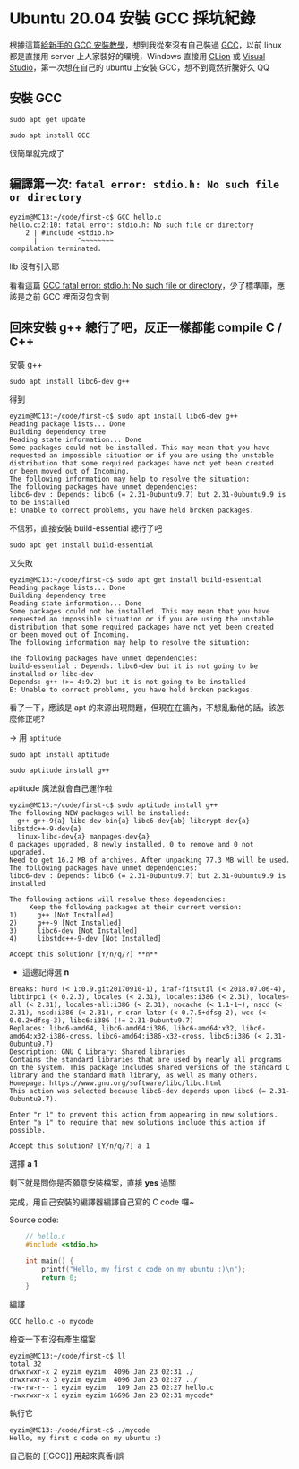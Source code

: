 # Ubuntu 20.04 安裝 GCC 採坑紀錄


根據這篇[給新手的 GCC 安裝教學](https://blog.gtwang.org/programming/GCC-comipler-basic-tutorial-examples/)，想到我從來沒有自己裝過 [GCC](https://gcc.gnu.org/)，以前 linux 都是直接用 server 上人家裝好的環境，Windows 直接用 [CLion](https://www.jetbrains.com/clion/download/#section=windows) 或 [Visual Studio](https://visualstudio.microsoft.com/zh-hant/downloads/)，第一次想在自己的 ubuntu 上安裝 GCC，想不到竟然折騰好久 QQ

## 安裝 GCC

```shell
sudo apt get update
```

```shell
sudo apt install GCC
```

很簡單就完成了

## 編譯第一次: `fatal error: stdio.h: No such file or directory`

```
eyzim@MC13:~/code/first-c$ GCC hello.c
hello.c:2:10: fatal error: stdio.h: No such file or directory
    2 | #include <stdio.h>
      |          ^~~~~~~~~
compilation terminated.
```

lib 沒有引入耶

看看這篇 [GCC fatal error: stdio.h: No such file or directory](https://stackoverflow.com/questions/19580758/GCC-fatal-error-stdio-h-no-such-file-or-directory/29284967#29284967)，少了標準庫，應該是之前 GCC 裡面沒包含到

## 回來安裝 g++ 總行了吧，反正一樣都能 compile C / C++

安裝 g++

```shell
sudo apt install libc6-dev g++
```

得到

```
eyzim@MC13:~/code/first-c$ sudo apt install libc6-dev g++
Reading package lists... Done
Building dependency tree
Reading state information... Done
Some packages could not be installed. This may mean that you have
requested an impossible situation or if you are using the unstable
distribution that some required packages have not yet been created
or been moved out of Incoming.
The following information may help to resolve the situation:
The following packages have unmet dependencies:
libc6-dev : Depends: libc6 (= 2.31-0ubuntu9.7) but 2.31-0ubuntu9.9 is to be installed
E: Unable to correct problems, you have held broken packages.
```

不信邪，直接安裝 build-essential 總行了吧

```shell
sudo apt get install build-essential
```

又失敗

```
eyzim@MC13:~/code/first-c$ sudo apt get install build-essential
Reading package lists... Done
Building dependency tree
Reading state information... Done
Some packages could not be installed. This may mean that you have
requested an impossible situation or if you are using the unstable
distribution that some required packages have not yet been created
or been moved out of Incoming.
The following information may help to resolve the situation:

The following packages have unmet dependencies:
build-essential : Depends: libc6-dev but it is not going to be installed or libc-dev
Depends: g++ (>= 4:9.2) but it is not going to be installed
E: Unable to correct problems, you have held broken packages.
```

看了一下，應該是 apt 的來源出現問題，但現在在牆內，不想亂動他的話，該怎麼修正呢?

→ 用 `aptitude`

```shell
sudo apt install aptitude
```

```shell
sudo aptitude install g++
```

aptitude 魔法就會自己運作啦

```
eyzim@MC13:~/code/first-c$ sudo aptitude install g++
The following NEW packages will be installed:
  g++ g++-9{a} libc-dev-bin{a} libc6-dev{ab} libcrypt-dev{a} libstdc++-9-dev{a}
  linux-libc-dev{a} manpages-dev{a}
0 packages upgraded, 8 newly installed, 0 to remove and 0 not upgraded.
Need to get 16.2 MB of archives. After unpacking 77.3 MB will be used.
The following packages have unmet dependencies:
libc6-dev : Depends: libc6 (= 2.31-0ubuntu9.7) but 2.31-0ubuntu9.9 is installed

The following actions will resolve these dependencies:
     Keep the following packages at their current version:
1)     g++ [Not Installed]
2)     g++-9 [Not Installed]
3)     libc6-dev [Not Installed]
4)     libstdc++-9-dev [Not Installed]

Accept this solution? [Y/n/q/?] **n**
```

-   這邊記得選 **n**

```
Breaks: hurd (< 1:0.9.git20170910-1), iraf-fitsutil (< 2018.07.06-4), libtirpc1 (< 0.2.3), locales (< 2.31), locales:i386 (< 2.31), locales-all (< 2.31), locales-all:i386 (< 2.31), nocache (< 1.1-1~), nscd (< 2.31), nscd:i386 (< 2.31), r-cran-later (< 0.7.5+dfsg-2), wcc (< 0.0.2+dfsg-3), libc6:i386 (!= 2.31-0ubuntu9.7)
Replaces: libc6-amd64, libc6-amd64:i386, libc6-amd64:x32, libc6-amd64:x32-i386-cross, libc6-amd64:i386-x32-cross, libc6:i386 (< 2.31-0ubuntu9.7)
Description: GNU C Library: Shared libraries
Contains the standard libraries that are used by nearly all programs on the system. This package includes shared versions of the standard C library and the standard math library, as well as many others.
Homepage: https://www.gnu.org/software/libc/libc.html
This action was selected because libc6-dev depends upon libc6 (= 2.31-0ubuntu9.7).

Enter "r 1" to prevent this action from appearing in new solutions.
Enter "a 1" to require that new solutions include this action if possible.

Accept this solution? [Y/n/q/?] a 1
```

選擇 **a 1**

剩下就是問你是否願意安裝檔案，直接 **yes** 過關

完成，用自己安裝的編譯器編譯自己寫的 C code 囉~

Source code:

```C
    // hello.c
    #include <stdio.h>

    int main() {
    	printf("Hello, my first c code on my ubuntu :)\n");
    	return 0;
    }
```

編譯

```shell
GCC hello.c -o mycode
```

檢查一下有沒有產生檔案

```
eyzim@MC13:~/code/first-c$ ll
total 32
drwxrwxr-x 2 eyzim eyzim  4096 Jan 23 02:31 ./
drwxrwxr-x 3 eyzim eyzim  4096 Jan 23 02:27 ../
-rw-rw-r-- 1 eyzim eyzim   109 Jan 23 02:27 hello.c
-rwxrwxr-x 1 eyzim eyzim 16696 Jan 23 02:31 mycode*
```

執行它

```
eyzim@MC13:~/code/first-c$ ./mycode
Hello, my first c code on my ubuntu :)
```

自己裝的 [[GCC]] 用起來真香(誤

